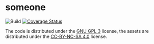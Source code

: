 # someone

![Build](https://github.com/vaartis/someone/workflows/Build/badge.svg)
[![Coverage Status](https://coveralls.io/repos/github/vaartis/someone/badge.svg?branch=master)](https://coveralls.io/github/vaartis/someone?branch=master)

The code is distributed under the [GNU GPL 3](LICENSE) license, the assets are distributed under the [CC-BY-NC-SA 4.0](https://creativecommons.org/licenses/by-nc-sa/4.0/) license.

